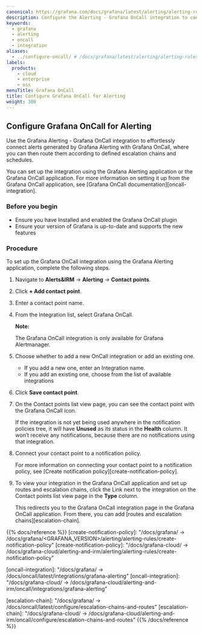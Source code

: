 ```yaml
---
canonical: https://grafana.com/docs/grafana/latest/alerting/alerting-rules/manage-contact-points/integrations/configure-oncall/
description: Configure the Alerting - Grafana OnCall integration to connect alerts generated by Grafana Alerting with Grafana OnCall
keywords:
  - grafana
  - alerting
  - oncall
  - integration
aliases:
  - ../configure-oncall/ # /docs/grafana/latest/alerting/alerting-rules/manage-contact-points/configure-oncall/
labels:
  products:
    - cloud
    - enterprise
    - oss
menuTitle: Grafana OnCall
title: Configure Grafana OnCall for Alerting
weight: 300
---
```


## Configure Grafana OnCall for Alerting

Use the Grafana Alerting - Grafana OnCall integration to effortlessly connect alerts generated by Grafana Alerting with Grafana OnCall, where you can then route them according to defined escalation chains and schedules.

You can set up the integration using the Grafana Alerting application or the Grafana OnCall application. For more information on setting it up from the Grafana OnCall application, see [Grafana OnCall documentation][oncall-integration].

### Before you begin

- Ensure you have Installed and enabled the Grafana OnCall plugin
- Ensure your version of Grafana is up-to-date and supports the new features

### Procedure

To set up the Grafana OnCall integration using the Grafana Alerting application, complete the following steps.

1. Navigate to **Alerts&IRM** -> **Alerting** -> **Contact points**.
1. Click **+ Add contact point**.
1. Enter a contact point name.
1. From the Integration list, select Grafana OnCall.

   **Note:**

   The Grafana OnCall integration is only available for Grafana Alertmanager.

1. Choose whether to add a new OnCall integration or add an existing one.

   - If you add a new one, enter an Integration name.
   - If you add an existing one, choose from the list of available integrations

1. Click **Save contact point**.

1. On the Contact points list view page, you can see the contact point with the Grafana OnCall icon.

   If the integration is not yet being used anywhere in the notification policies tree, it will have **Unused** as its status in the **Health** column. It won’t receive any notifications, because there are no notifications using that integration.

1. Connect your contact point to a notification policy.

   For more information on connecting your contact point to a notification policy, see
   [Create notification policy][create-notification-policy].

1. To view your integration in the Grafana OnCall application and set up routes and escalation chains, click the Link next to the integration on the Contact points list view page in the **Type** column.

   This redirects you to the Grafana OnCall integration page in the Grafana OnCall application. From there, you can add [routes and escalation chains][escalation-chain].

{{% docs/reference %}}
[create-notification-policy]: "/docs/grafana/ -> /docs/grafana/<GRAFANA_VERSION>/alerting/alerting-rules/create-notification-policy"
[create-notification-policy]: "/docs/grafana-cloud/ -> /docs/grafana-cloud/alerting-and-irm/alerting/alerting-rules/create-notification-policy"

[oncall-integration]: "/docs/grafana/ -> /docs/oncall/latest/integrations/grafana-alerting"
[oncall-integration]: "/docs/grafana-cloud/ -> /docs/grafana-cloud/alerting-and-irm/oncall/integrations/grafana-alerting"

[escalation-chain]: "/docs/grafana/ -> /docs/oncall/latest/configure/escalation-chains-and-routes"
[escalation-chain]: "/docs/grafana-cloud/ -> /docs/grafana-cloud/alerting-and-irm/oncall/configure/escalation-chains-and-routes"
{{% /docs/reference %}}
